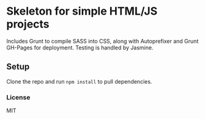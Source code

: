 # Skeleton for simple HTML/JS projects

Includes Grunt to compile SASS into CSS, along with Autoprefixer and Grunt GH-Pages for deployment. Testing is handled by Jasmine.

## Setup

Clone the repo and run `npm install` to pull dependencies.

### License

MIT